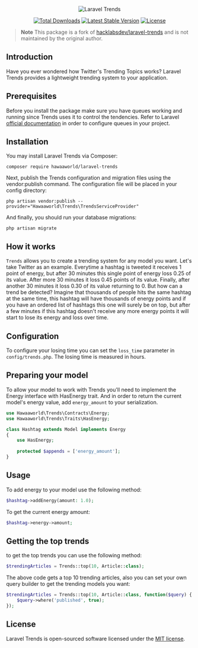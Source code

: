 <p align="center"><img src="https://i.ibb.co/cccf74t/logo.png" alt="Laravel Trends"></p>

<p align="center">
<a href="https://packagist.org/packages/hawaaworld/laravel-trends"><img src="https://poser.pugx.org/hawaaworld/laravel-trends/d/total" alt="Total Downloads"></a> <a href="https://packagist.org/packages/hawaaworld/laravel-trends"><img src="https://poser.pugx.org/hawaaworld/laravel-trends/v/stable" alt="Latest Stable Version"></a> <a href="https://packagist.org/packages/hawaaworld/laravel-trends"><img src="https://poser.pugx.org/hawaaworld/laravel-trends/license" alt="License"></a>
</p>

> **Note**
> This package is a fork of [hacklabsdev/laravel-trends](https://github.com/hacklabsdev/laravel-trends) and is not maintained by the original author.

## Introduction

Have you ever wondered how Twitter's Trending Topics works? Laravel Trends provides a lightweight trending system to your application.

## Prerequisites

Before you install the package make sure you have queues working and running since Trends uses it to control the tendencies. Refer to Laravel [official documentation](https://laravel.com/docs/master/queues#introduction "official documentation") in order to configure queues in your project.

## Installation

You may install Laravel Trends via Composer:

`composer require hawaaworld/laravel-trends`

Next, publish the Trends configuration and migration files using the vendor:publish command. The configuration file will be placed in your config directory:

`php artisan vendor:publish --provider="Hawaaworld\Trends\TrendsServiceProvider"`

And finally, you should run your database migrations:

`php artisan migrate`

## How it works

`Trends` allows you to create a trending system for any model you want. Let's take Twitter as an example. Everytime a hashtag is tweeted it receives 1 point of energy, but after 30 minutes this single point of energy loss 0.25 of its value. After more 30 minutes it loss 0.45 points of its value. Finally, after another 30 minutes it loss 0.30 of its value returning to 0. But how can a trend be detected? Imagine that thousands of people hits the same hashtag at the same time, this hashtag will have thousands of energy points and if you have an ordered list of hashtags this one will surely be on top, but after a few minutes if this hashtag doesn't receive any more energy points it will start to lose its energy and loss over time.

## Configuration

To configure your losing time you can set the `loss_time` parameter in `config/trends.php`. The losing time is measured in hours.

## Preparing your model

To allow your model to work with Trends you'll need to implement the Energy interface with HasEnergy trait. And in order to return the current model's energy value, add `energy_amount` to your serialization.
```php
use Hawaaworld\Trends\Contracts\Energy;
use Hawaaworld\Trends\Traits\HasEnergy;

class Hashtag extends Model implements Energy
{
    use HasEnergy;
    
    protected $appends = ['energy_amount'];
}
```
## Usage

To add energy to your model use the following method:
```php
$hashtag->addEnergy(amount: 1.0);
```

To get the current energy amount:

```php
$hashtag->energy->amount;
```

## Getting the top trends

to get the top trends you can use the following method:

```php
$trendingArticles = Trends::top(10, Article::class);
```

The above code gets a top 10 trending articles, also you can set your own query builder to get the trending models you want:
    
```php
$trendingArticles = Trends::top(10, Article::class, function($query) {
    $query->where('published', true);
});
```

## License

Laravel Trends is open-sourced software licensed under the [MIT license](LICENSE.md).
